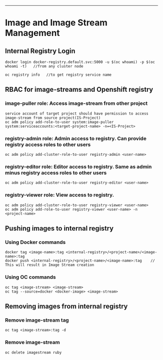 ---
# Image and Image Stream Management

## Internal Registry Login

    docker login docker-registry.default.svc:5000 -u $(oc whoami) -p $(oc whoami -t)   //from any cluster node

    oc registry info   //to get registry service name

## RBAC for image-streams and Openshift registry

### image-puller role: Access image-stream from other project

    service account of target project should have permission to access image-stream from source project(IS-Project)
    oc adm policy add-role-to-user system:image-puller system:serviceaccounts:<target-project-name> -n=<IS-Project>
    
### registry-admin role: Admin access to registry. Can provide registry access roles to other users

    oc adm policy add-cluster-role-to-user registry-admin <user-name>
    
### registry-editor role: Editor access to registry. Same as admin minus registry access roles to other users

    oc adm policy add-cluster-role-to-user registry-editor <user-name>
    
### registry-viewer role: View access to registry. 
   
    oc adm policy add-cluster-role-to-user registry-viewer <user-name> 
    oc adm policy add-role-to-user registry-viewer <user-name> -n <project-name>

    

## Pushing images to internal registry

### Using Docker commands

    docker tag <image-name>:tag <internal-registry>/<project-name>/<image-name>:tag 
    docker push <internal-registry>/<project-name>/<image-name>:tag    // This will result in Image Stream creation 
  
### Using OC commands

    oc tag <image-stream> <image-stream>
    oc tag --source=docker <docker-image> <image-stream>
    
## Removing images from internal registry    

### Remove image-stream tag

    oc tag <image-stream>:tag -d
    
### Remove image-stream

    oc delete imagestream ruby
    
    



